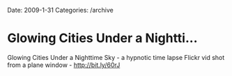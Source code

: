 Date: 2009-1-31
Categories: /archive

# Glowing Cities Under a Nightti...

Glowing Cities Under a Nighttime Sky - a hypnotic time lapse Flickr vid shot from a plane window - <a href="http://bit.ly/60rJ" rel="nofollow">http://bit.ly/60rJ</a>

